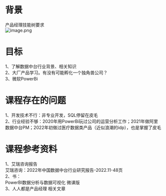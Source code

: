 
# 背景
产品经理技能树要求<br />![image.png](https://cdn.nlark.com/yuque/0/2022/png/21437124/1668496043577-8276c46d-595b-42df-a8ff-b2d1d95b317c.png#averageHue=%23f5f4f3&clientId=u3f6e8044-60dd-4&crop=0&crop=0&crop=1&crop=1&from=paste&height=435&id=u916d321d&margin=%5Bobject%20Object%5D&name=image.png&originHeight=544&originWidth=1527&originalType=binary&ratio=1&rotation=0&showTitle=false&size=55002&status=done&style=none&taskId=u327a3cff-42b3-4412-93e9-94a8492a7bc&title=&width=1221.6)

# 目标
1、了解数据中台行业背景、相关知识<br />2、大厂产品学习。有没有可能孵化一个独角兽公司？<br />3、微软PowerBi

# 课程存在的问题
1、开发技术不行：非专业开发，SQL停留在皮毛<br />2、行业经验不够：2020年用PowerBi玩过公司的运营分析工作；2021年做阿里数据中台PM；2022年初做过医疗数据类产品（近似浪潮的idp），也是掌握了皮毛

# 课程参考资料
1、艾瑞咨询报告<br />艾瑞咨询：2022年中国数据中台行业研究报告-2022.11-48页<br />2、书：<br />PowerBI数据分析与数据可视化 微课版<br />3、人人都是产品经理 相关文章




